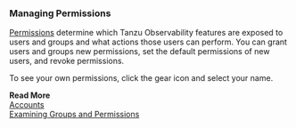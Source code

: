 ### Managing Permissions

[Permissions](https://docs.wavefront.com/users_roles.html) determine which Tanzu Observability features are exposed to users and groups and what actions those users can perform. You can grant users and groups new permissions, set the default permissions of new users, and revoke permissions.

To see your own permissions, click the gear icon and select your name.

**Read More**<br/>
[Accounts](https://docs.wavefront.com/users_roles.html)<br/>
[Examining Groups and Permissions](http://docs.wavefront.com/users_account_managing.html#examining-groups-and-permissions)
